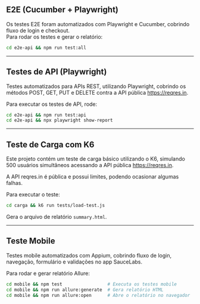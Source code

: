 ## E2E (Cucumber + Playwright)

Os testes E2E foram automatizados com Playwright e Cucumber, cobrindo fluxo de login e checkout.  
Para rodar os testes e gerar o relatório:  
```bash
cd e2e-api && npm run test:all
```
---

## Testes de API (Playwright)

Testes automatizados para APIs REST, utilizando Playwright, cobrindo os métodos POST, GET, PUT e DELETE contra a API pública https://reqres.in.

Para executar os testes de API, rode:  
```bash
cd e2e-api && npm run test:api
cd e2e-api && npx playwright show-report
```
---

## Teste de Carga com K6

Este projeto contém um teste de carga básico utilizando o K6, simulando 500 usuários simultâneos acessando a API pública https://reqres.in.

A API reqres.in é pública e possui limites, podendo ocasionar algumas falhas.

Para executar o teste:  
```bash
cd carga && k6 run tests/load-test.js
```
Gera o arquivo de relatório `summary.html`.

---

## Teste Mobile

Testes mobile automatizados com Appium, cobrindo fluxo de login, navegação, formulário e validações no app SauceLabs.

Para rodar e gerar relatório Allure:  
```bash
cd mobile && npm test                 # Executa os testes mobile  
cd mobile && npm run allure:generate  # Gera relatório HTML  
cd mobile && npm run allure:open      # Abre o relatório no navegador  
```


